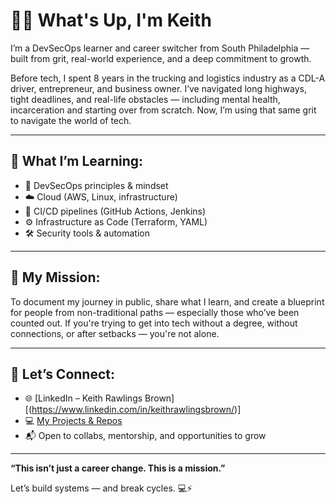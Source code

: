 # 👋🏾 What's Up, I'm Keith

I’m a DevSecOps learner and career switcher from South Philadelphia — built from grit, real-world experience, and a deep commitment to growth.

Before tech, I spent 8 years in the trucking and logistics industry as a CDL-A driver, entrepreneur, and business owner. I’ve navigated long highways, tight deadlines, and real-life obstacles — including mental health, incarceration and starting over from scratch. Now, I’m using that same grit to navigate the world of tech.

---

## 🚀 What I’m Learning:
- 🔐 DevSecOps principles & mindset
- ☁️ Cloud (AWS, Linux, infrastructure)
- 🔁 CI/CD pipelines (GitHub Actions, Jenkins)
- ⚙️ Infrastructure as Code (Terraform, YAML)
- 🛠️ Security tools & automation

---

## 🎯 My Mission:
To document my journey in public, share what I learn, and create a blueprint for people from non-traditional paths — especially those who’ve been counted out. If you're trying to get into tech without a degree, without connections, or after setbacks — you're not alone.

---

## 🔗 Let’s Connect:
- 🌐 [LinkedIn – Keith Rawlings Brown][(https://www.linkedin.com/in/keithrawlingsbrown/)]
- 💻 [My Projects & Repos](https://github.com/keithrawlingsbrown)
- 📬 Open to collabs, mentorship, and opportunities to grow

---

**“This isn’t just a career change. This is a mission.”**

Let’s build systems — and break cycles. 💻⚡

<!--
**keithrawlingsbrown/keithrawlingsbrown** is a ✨ _special_ ✨ repository because its `README.md` (this file) appears on your GitHub profile.

Here are some ideas to get you started:

- 🔭 I’m currently working on ...
- 🌱 I’m currently learning ...
- 👯 I’m looking to collaborate on ...
- 🤔 I’m looking for help with ...
- 💬 Ask me about ...
- 📫 How to reach me: ...
- 😄 Pronouns: ...
- ⚡ Fun fact: ...
-->

